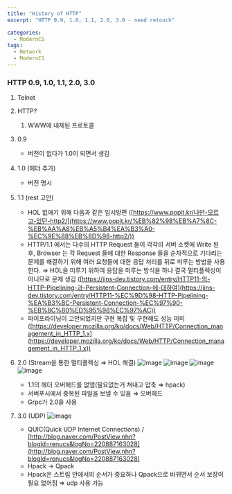 ```yaml
---
title: "History of HTTP"
excerpt: "HTTP 0.9, 1.0, 1.1, 2.0, 3.0 - need retouch"

categories:
  - ModernCS
tags:
  - Network
  - ModernCS  
---
```


### HTTP 0.9, 1.0, 1.1, 2.0, 3.0
1. Telnet
2. HTTP?
    1. WWW에 내제된 프로토콜
3. 0.9
    - 버전이 없다가 1.0이 되면서 생김
4. 1.0 (헤더 추가)
    - 버전 명시
5. 1.1 (rest 고안)
    - HOL 없애기 위해 다음과 같은 임시방편 ([https://www.popit.kr/나만-모르고-있던-http2/](https://www.popit.kr/%EB%82%98%EB%A7%8C-%EB%AA%A8%EB%A5%B4%EA%B3%A0-%EC%9E%88%EB%8D%98-http2/))
    - HTTP/1.1 에서는 다수의 HTTP Request 들이 각각의 서버 소켓에 Write 된 후, Browser 는 각 Request 들에 대한 Response 들을 순차적으로 기다리는 문제를 해결하기 위해 여러 요청들에 대한 응답 처리를 뒤로 미루는 방법을 사용한다. ⇒ HOL을 미루기 위하여 응답을 미루는 방식을 하나 결국 멀티플렉싱이 아니므로 문제 생김 ([https://jins-dev.tistory.com/entry/HTTP11-의-HTTP-Pipelining-과-Persistent-Connection-에-대하여](https://jins-dev.tistory.com/entry/HTTP11-%EC%9D%98-HTTP-Pipelining-%EA%B3%BC-Persistent-Connection-%EC%97%90-%EB%8C%80%ED%95%98%EC%97%AC))
    - 파이프라이닝이 고안되었지만 구현 복잡 및 구현해도 성능 미미 ([https://developer.mozilla.org/ko/docs/Web/HTTP/Connection_management_in_HTTP_1.x](https://developer.mozilla.org/ko/docs/Web/HTTP/Connection_management_in_HTTP_1.x))
6. 2.0 (Stream을 통한 멀티플렉싱 ⇒ HOL 해결)
![image](https://user-images.githubusercontent.com/34998051/69002388-f4016100-0931-11ea-812f-3b04b90e6144.png)
![image](https://user-images.githubusercontent.com/34998051/69002390-fbc10580-0931-11ea-982e-b58a575a38f2.png)
![image](https://user-images.githubusercontent.com/34998051/69002393-0380aa00-0932-11ea-9709-473352e5cc89.png)
![image](https://user-images.githubusercontent.com/34998051/69002394-067b9a80-0932-11ea-8fd4-7cf0752499d6.png)

    - 1.1의 헤더 오버헤드를 없앰(필요없는거 쳐내고 압축 ⇒ hpack)
    - 서버푸시에서 중복된 파일을 보낼 수 있음 ⇒ 오버헤드
    - Grpc가 2.0을 사용
7. 3.0 (UDP)
![image](https://user-images.githubusercontent.com/34998051/69002415-4fcbea00-0932-11ea-9421-b31f0129baac.png)

    - QUIC(Quick UDP Internet Connections) / [http://blog.naver.com/PostView.nhn?blogId=renucs&logNo=220887163028](http://blog.naver.com/PostView.nhn?blogId=renucs&logNo=220887163028)
    - Hpack → Qpack
    - Hpack은 스트림 안에서의 순서가 중요하나 Qpack으로 바뀌면서 순서 보장이 필요 없어짐 ⇒ udp 사용 가능
